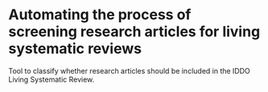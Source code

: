 # Automating the process of screening research articles for living systematic reviews
Tool to classify whether research articles should be included in the IDDO Living Systematic Review.
